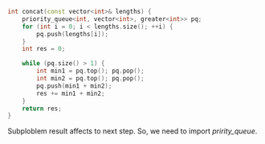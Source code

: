 ```cpp
int concat(const vector<int>& lengths) {
	priority_queue<int, vector<int>, greater<int>> pq;
	for (int i = 0; i < lengths.size(); ++i) {
		pq.push(lengths[i]);
	}
	int res = 0;

	while (pq.size() > 1) {
		int min1 = pq.top(); pq.pop();
		int min2 = pq.top(); pq.pop();
		pq.push(min1 + min2);
		res += min1 + min2;
	}
	return res;
}
```

Subploblem result affects to next step. So, we need to import _pririty_queue_.
